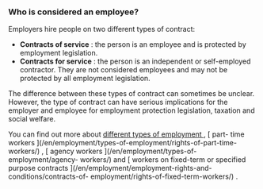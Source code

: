 ###  Who is considered an employee?

Employers hire people on two different types of contract:

  * **Contracts of service** : the person is an employee and is protected by employment legislation. 
  * **Contracts for service** : the person is an independent or self-employed contractor. They are not considered employees and may not be protected by all employment legislation. 

The difference between these types of contract can sometimes be unclear.
However, the type of contract can have serious implications for the employer
and employee for employment protection legislation, taxation and social
welfare.

You can find out more about [ different types of employment
](/en/employment/types-of-employment/different-types-of-workers/) , [ part-
time workers ](/en/employment/types-of-employment/rights-of-part-time-
workers/) , [ agency workers ](/en/employment/types-of-employment/agency-
workers/) and [ workers on fixed-term or specified purpose contracts
](/en/employment/employment-rights-and-conditions/contracts-of-
employment/rights-of-fixed-term-workers/) .
